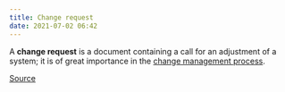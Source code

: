 ```yaml
---
title: Change request
date: 2021-07-02 06:42
---
```


A **change request** is a document containing a call for an adjustment of a
system; it is of great importance in the 
[change management process](2021-07-02--06-43-58Z--change_management_process.md).

[Source](https://en.wikipedia.org/wiki/Change_request)
